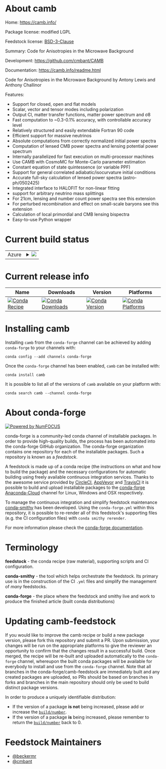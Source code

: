About camb
==========

Home: https://camb.info/

Package license: modified LGPL

Feedstock license: [BSD-3-Clause](https://github.com/conda-forge/camb-feedstock/blob/master/LICENSE.txt)

Summary: Code for Anisotropies in the Microwave Background

Development: https://github.com/cmbant/CAMB

Documentation: https://camb.info/readme.html

Code for Anisotropies in the Microwave Background
by Antony Lewis and Anthony Challinor

Features:
  - Support for closed, open and flat models
  - Scalar, vector and tensor modes including polarization
  - Output Cl, matter transfer functions, matter power spectrum and σ8
  - Fast computation to ~0.3-0.1% accuracy, with controllable accuracy level
  - Relatively structured and easily extendable Fortran 90 code
  - Efficient support for massive neutrinos
  - Absolute computations from correctly normalized initial power spectra
  - Computation of lensed CMB power spectra and lensing potential power spectrum
  - Internally parallelized for fast execution on multi-processor machines
  - Use CAMB with CosmoMC for Monte-Carlo parameter estimation
  - Constant equation of state quintessence (or variable PPF)
  - Support for general correlated adiabatic/isocurvature initial conditions
  - Accurate full-sky calculation of lensed power spectra (astro-ph/0502425)
  - Integrated interface to HALOFIT for non-linear fitting
  - support for arbitrary neutrino mass splittings
  - For 21cm, lensing and number count power spectra see this extension
  - For perturbed recombination and effect on small-scale baryons see this extension
  - Calculation of local primordial and CMB lensing bispectra
  - Easy-to-use Python wrapper


Current build status
====================


<table>
    
  <tr>
    <td>Azure</td>
    <td>
      <details>
        <summary>
          <a href="https://dev.azure.com/conda-forge/feedstock-builds/_build/latest?definitionId=3783&branchName=master">
            <img src="https://dev.azure.com/conda-forge/feedstock-builds/_apis/build/status/camb-feedstock?branchName=master">
          </a>
        </summary>
        <table>
          <thead><tr><th>Variant</th><th>Status</th></tr></thead>
          <tbody><tr>
              <td>linux_64_python3.6.____73_pypy</td>
              <td>
                <a href="https://dev.azure.com/conda-forge/feedstock-builds/_build/latest?definitionId=3783&branchName=master">
                  <img src="https://dev.azure.com/conda-forge/feedstock-builds/_apis/build/status/camb-feedstock?branchName=master&jobName=linux&configuration=linux_64_python3.6.____73_pypy" alt="variant">
                </a>
              </td>
            </tr><tr>
              <td>linux_64_python3.6.____cpython</td>
              <td>
                <a href="https://dev.azure.com/conda-forge/feedstock-builds/_build/latest?definitionId=3783&branchName=master">
                  <img src="https://dev.azure.com/conda-forge/feedstock-builds/_apis/build/status/camb-feedstock?branchName=master&jobName=linux&configuration=linux_64_python3.6.____cpython" alt="variant">
                </a>
              </td>
            </tr><tr>
              <td>linux_64_python3.7.____73_pypy</td>
              <td>
                <a href="https://dev.azure.com/conda-forge/feedstock-builds/_build/latest?definitionId=3783&branchName=master">
                  <img src="https://dev.azure.com/conda-forge/feedstock-builds/_apis/build/status/camb-feedstock?branchName=master&jobName=linux&configuration=linux_64_python3.7.____73_pypy" alt="variant">
                </a>
              </td>
            </tr><tr>
              <td>linux_64_python3.7.____cpython</td>
              <td>
                <a href="https://dev.azure.com/conda-forge/feedstock-builds/_build/latest?definitionId=3783&branchName=master">
                  <img src="https://dev.azure.com/conda-forge/feedstock-builds/_apis/build/status/camb-feedstock?branchName=master&jobName=linux&configuration=linux_64_python3.7.____cpython" alt="variant">
                </a>
              </td>
            </tr><tr>
              <td>linux_64_python3.8.____cpython</td>
              <td>
                <a href="https://dev.azure.com/conda-forge/feedstock-builds/_build/latest?definitionId=3783&branchName=master">
                  <img src="https://dev.azure.com/conda-forge/feedstock-builds/_apis/build/status/camb-feedstock?branchName=master&jobName=linux&configuration=linux_64_python3.8.____cpython" alt="variant">
                </a>
              </td>
            </tr><tr>
              <td>linux_64_python3.9.____cpython</td>
              <td>
                <a href="https://dev.azure.com/conda-forge/feedstock-builds/_build/latest?definitionId=3783&branchName=master">
                  <img src="https://dev.azure.com/conda-forge/feedstock-builds/_apis/build/status/camb-feedstock?branchName=master&jobName=linux&configuration=linux_64_python3.9.____cpython" alt="variant">
                </a>
              </td>
            </tr><tr>
              <td>osx_64_python3.6.____73_pypy</td>
              <td>
                <a href="https://dev.azure.com/conda-forge/feedstock-builds/_build/latest?definitionId=3783&branchName=master">
                  <img src="https://dev.azure.com/conda-forge/feedstock-builds/_apis/build/status/camb-feedstock?branchName=master&jobName=osx&configuration=osx_64_python3.6.____73_pypy" alt="variant">
                </a>
              </td>
            </tr><tr>
              <td>osx_64_python3.6.____cpython</td>
              <td>
                <a href="https://dev.azure.com/conda-forge/feedstock-builds/_build/latest?definitionId=3783&branchName=master">
                  <img src="https://dev.azure.com/conda-forge/feedstock-builds/_apis/build/status/camb-feedstock?branchName=master&jobName=osx&configuration=osx_64_python3.6.____cpython" alt="variant">
                </a>
              </td>
            </tr><tr>
              <td>osx_64_python3.7.____73_pypy</td>
              <td>
                <a href="https://dev.azure.com/conda-forge/feedstock-builds/_build/latest?definitionId=3783&branchName=master">
                  <img src="https://dev.azure.com/conda-forge/feedstock-builds/_apis/build/status/camb-feedstock?branchName=master&jobName=osx&configuration=osx_64_python3.7.____73_pypy" alt="variant">
                </a>
              </td>
            </tr><tr>
              <td>osx_64_python3.7.____cpython</td>
              <td>
                <a href="https://dev.azure.com/conda-forge/feedstock-builds/_build/latest?definitionId=3783&branchName=master">
                  <img src="https://dev.azure.com/conda-forge/feedstock-builds/_apis/build/status/camb-feedstock?branchName=master&jobName=osx&configuration=osx_64_python3.7.____cpython" alt="variant">
                </a>
              </td>
            </tr><tr>
              <td>osx_64_python3.8.____cpython</td>
              <td>
                <a href="https://dev.azure.com/conda-forge/feedstock-builds/_build/latest?definitionId=3783&branchName=master">
                  <img src="https://dev.azure.com/conda-forge/feedstock-builds/_apis/build/status/camb-feedstock?branchName=master&jobName=osx&configuration=osx_64_python3.8.____cpython" alt="variant">
                </a>
              </td>
            </tr><tr>
              <td>osx_64_python3.9.____cpython</td>
              <td>
                <a href="https://dev.azure.com/conda-forge/feedstock-builds/_build/latest?definitionId=3783&branchName=master">
                  <img src="https://dev.azure.com/conda-forge/feedstock-builds/_apis/build/status/camb-feedstock?branchName=master&jobName=osx&configuration=osx_64_python3.9.____cpython" alt="variant">
                </a>
              </td>
            </tr><tr>
              <td>win_64_python3.6.____cpython</td>
              <td>
                <a href="https://dev.azure.com/conda-forge/feedstock-builds/_build/latest?definitionId=3783&branchName=master">
                  <img src="https://dev.azure.com/conda-forge/feedstock-builds/_apis/build/status/camb-feedstock?branchName=master&jobName=win&configuration=win_64_python3.6.____cpython" alt="variant">
                </a>
              </td>
            </tr><tr>
              <td>win_64_python3.7.____cpython</td>
              <td>
                <a href="https://dev.azure.com/conda-forge/feedstock-builds/_build/latest?definitionId=3783&branchName=master">
                  <img src="https://dev.azure.com/conda-forge/feedstock-builds/_apis/build/status/camb-feedstock?branchName=master&jobName=win&configuration=win_64_python3.7.____cpython" alt="variant">
                </a>
              </td>
            </tr><tr>
              <td>win_64_python3.8.____cpython</td>
              <td>
                <a href="https://dev.azure.com/conda-forge/feedstock-builds/_build/latest?definitionId=3783&branchName=master">
                  <img src="https://dev.azure.com/conda-forge/feedstock-builds/_apis/build/status/camb-feedstock?branchName=master&jobName=win&configuration=win_64_python3.8.____cpython" alt="variant">
                </a>
              </td>
            </tr><tr>
              <td>win_64_python3.9.____cpython</td>
              <td>
                <a href="https://dev.azure.com/conda-forge/feedstock-builds/_build/latest?definitionId=3783&branchName=master">
                  <img src="https://dev.azure.com/conda-forge/feedstock-builds/_apis/build/status/camb-feedstock?branchName=master&jobName=win&configuration=win_64_python3.9.____cpython" alt="variant">
                </a>
              </td>
            </tr>
          </tbody>
        </table>
      </details>
    </td>
  </tr>
</table>

Current release info
====================

| Name | Downloads | Version | Platforms |
| --- | --- | --- | --- |
| [![Conda Recipe](https://img.shields.io/badge/recipe-camb-green.svg)](https://anaconda.org/conda-forge/camb) | [![Conda Downloads](https://img.shields.io/conda/dn/conda-forge/camb.svg)](https://anaconda.org/conda-forge/camb) | [![Conda Version](https://img.shields.io/conda/vn/conda-forge/camb.svg)](https://anaconda.org/conda-forge/camb) | [![Conda Platforms](https://img.shields.io/conda/pn/conda-forge/camb.svg)](https://anaconda.org/conda-forge/camb) |

Installing camb
===============

Installing `camb` from the `conda-forge` channel can be achieved by adding `conda-forge` to your channels with:

```
conda config --add channels conda-forge
```

Once the `conda-forge` channel has been enabled, `camb` can be installed with:

```
conda install camb
```

It is possible to list all of the versions of `camb` available on your platform with:

```
conda search camb --channel conda-forge
```


About conda-forge
=================

[![Powered by NumFOCUS](https://img.shields.io/badge/powered%20by-NumFOCUS-orange.svg?style=flat&colorA=E1523D&colorB=007D8A)](http://numfocus.org)

conda-forge is a community-led conda channel of installable packages.
In order to provide high-quality builds, the process has been automated into the
conda-forge GitHub organization. The conda-forge organization contains one repository
for each of the installable packages. Such a repository is known as a *feedstock*.

A feedstock is made up of a conda recipe (the instructions on what and how to build
the package) and the necessary configurations for automatic building using freely
available continuous integration services. Thanks to the awesome service provided by
[CircleCI](https://circleci.com/), [AppVeyor](https://www.appveyor.com/)
and [TravisCI](https://travis-ci.com/) it is possible to build and upload installable
packages to the [conda-forge](https://anaconda.org/conda-forge)
[Anaconda-Cloud](https://anaconda.org/) channel for Linux, Windows and OSX respectively.

To manage the continuous integration and simplify feedstock maintenance
[conda-smithy](https://github.com/conda-forge/conda-smithy) has been developed.
Using the ``conda-forge.yml`` within this repository, it is possible to re-render all of
this feedstock's supporting files (e.g. the CI configuration files) with ``conda smithy rerender``.

For more information please check the [conda-forge documentation](https://conda-forge.org/docs/).

Terminology
===========

**feedstock** - the conda recipe (raw material), supporting scripts and CI configuration.

**conda-smithy** - the tool which helps orchestrate the feedstock.
                   Its primary use is in the construction of the CI ``.yml`` files
                   and simplify the management of *many* feedstocks.

**conda-forge** - the place where the feedstock and smithy live and work to
                  produce the finished article (built conda distributions)


Updating camb-feedstock
=======================

If you would like to improve the camb recipe or build a new
package version, please fork this repository and submit a PR. Upon submission,
your changes will be run on the appropriate platforms to give the reviewer an
opportunity to confirm that the changes result in a successful build. Once
merged, the recipe will be re-built and uploaded automatically to the
`conda-forge` channel, whereupon the built conda packages will be available for
everybody to install and use from the `conda-forge` channel.
Note that all branches in the conda-forge/camb-feedstock are
immediately built and any created packages are uploaded, so PRs should be based
on branches in forks and branches in the main repository should only be used to
build distinct package versions.

In order to produce a uniquely identifiable distribution:
 * If the version of a package **is not** being increased, please add or increase
   the [``build/number``](https://conda.io/docs/user-guide/tasks/build-packages/define-metadata.html#build-number-and-string).
 * If the version of a package **is** being increased, please remember to return
   the [``build/number``](https://conda.io/docs/user-guide/tasks/build-packages/define-metadata.html#build-number-and-string)
   back to 0.

Feedstock Maintainers
=====================

* [@beckermr](https://github.com/beckermr/)
* [@cmbant](https://github.com/cmbant/)

